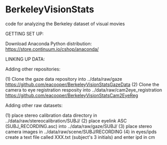 BerkeleyVisionStats
===================

code for analyzing the Berkeley dataset of visual movies

GETTING SET UP:

Download Anaconda Python distribution:
https://store.continuum.io/cshop/anaconda/


LINKING UP DATA:

Adding other repositories:

(1) Clone the gaze data repository into ../data/raw/gaze
	https://github.com/eacooper/BerkeleyVisionStatsGazeData
(2) Clone the camera to eye registration resposity into ../data/raw/cam2eye_registration
	https://github.com/eacooper/BerkeleyVisionStatsCam2EyeReg


Adding other raw datasets:

(1) place stereo calibration data directory in ../data/raw/stereocalibration/SUBJ/
(2) place eyelink ASC (SUBJ_RECORDING.asc) into ../data/raw/gaze/SUBJ/
(3) place stereo camera images in ../data/raw/scene/SUBJ/RECORDING
(4) in eyes/ipds create a text file called XXX.txt (subject's 3 initials) and enter ipd in cm


